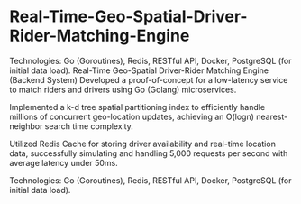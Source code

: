 # Real-Time-Geo-Spatial-Driver-Rider-Matching-Engine
  Technologies: Go (Goroutines), Redis, RESTful API, Docker, PostgreSQL (for initial data load).
Real-Time Geo-Spatial Driver-Rider Matching Engine (Backend System)
Developed a proof-of-concept for a low-latency service to match riders and drivers using Go (Golang) microservices.

Implemented a k-d tree spatial partitioning index to efficiently handle millions of concurrent geo-location updates, achieving an O(logn) nearest-neighbor search time complexity.

Utilized Redis Cache for storing driver availability and real-time location data, successfully simulating and handling 5,000 requests per second with average latency under 50ms.

Technologies: Go (Goroutines), Redis, RESTful API, Docker, PostgreSQL (for initial data load).
